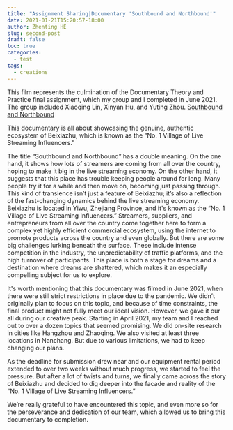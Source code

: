 ```yaml
---
title: "Assignment Sharing|Documentary 'Southbound and Northbound'"
date: 2021-01-21T15:20:57-18:00
author: Zhenting HE
slug: second-post
draft: false
toc: true
categories:
  - test
tags:
  - creations
---
```


This film represents the culmination of the Documentary Theory and Practice final assignment, which my group and I completed in June 2021. The group included Xiaoqing Lin, Xinyan Hu, and Yuting Zhou.
<a href='https://www.youtube.com/embed/fs0eKWFKY6I?si=zshHu17F1S8e9HHF' target="_blank">Southbound and Northbound</a >

This documentary is all about showcasing the genuine, authentic ecosystem of Beixiazhu, which is known as the “No. 1 Village of Live Streaming Influencers.”

The title “Southbound and Northbound” has a double meaning. On the one hand, it shows how lots of streamers are coming from all over the country, hoping to make it big in the live streaming economy. On the other hand, it suggests that this place has trouble keeping people around for long. Many people try it for a while and then move on, becoming just passing through. This kind of transience isn’t just a feature of Beixiazhu; it’s also a reflection of the fast-changing dynamics behind the live streaming economy. Beixiazhu is located in Yiwu, Zhejiang Province, and it's known as the “No. 1 Village of Live Streaming Influencers.” Streamers, suppliers, and entrepreneurs from all over the country come together here to form a complex yet highly efficient commercial ecosystem, using the internet to promote products across the country and even globally. But there are some big challenges lurking beneath the surface. These include intense competition in the industry, the unpredictability of traffic platforms, and the high turnover of participants. This place is both a stage for dreams and a destination where dreams are shattered, which makes it an especially compelling subject for us to explore.

It's worth mentioning that this documentary was filmed in June 2021, when there were still strict restrictions in place due to the pandemic. We didn’t originally plan to focus on this topic, and because of time constraints, the final product might not fully meet our ideal vision. However, we gave it our all during our creative peak. Starting in April 2021, my team and I reached out to over a dozen topics that seemed promising. We did on-site research in cities like Hangzhou and Zhaoqing. We also visited at least three locations in Nanchang. But due to various limitations, we had to keep changing our plans.

As the deadline for submission drew near and our equipment rental period extended to over two weeks without much progress, we started to feel the pressure. But after a lot of twists and turns, we finally came across the story of Beixiazhu and decided to dig deeper into the facade and reality of the “No. 1 Village of Live Streaming Influencers.”

We’re really grateful to have encountered this topic, and even more so for the perseverance and dedication of our team, which allowed us to bring this documentary to completion.

